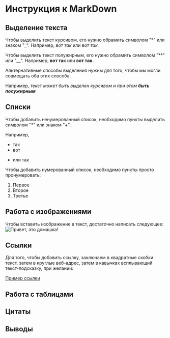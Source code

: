 # Инструкция к MarkDown

## Выделение текста

Чтобы выделить текст курсивом, его нужно обрамить символом "*" или знаком "_".
Например, *вот так* или _вот так._

Чтобы выделить текст полужирным, его нужно обрамить символом "**" или "__".
Например, **вот так** или __вот так.__

Альтернативные способы выделения нужны для того, чтобы мы могли совмещать оба этих способа.

Например, _текст может быть выделен курсивом и при этом **быть полужирным**_
## Списки
Чтобы добавить ненумерованный список, необходимо пункты выделить символом "*" или знаком "+".

Например,
* так
* вот
+ или так

Чтобы добавить нумерованный список, необходимо пункты просто пронумеровать:
1. Первое
2. Второе
3. Третье


## Работа с изображениями

Чтобы вставить изображение в текст, достаточно написать следующее:
![Привет, это домашка!](picture_example.png) 

## Ссылки

Для того, чтобы добавить ссылку, заключаем в квадратные скобки текст, затем в круглые веб-адрес, затем в кавычках всплывающий текст-подсказку, при желании:

[Пример ссылки](http.example.com "Текст")

## Работа с таблицами

## Цитаты

## Выводы




